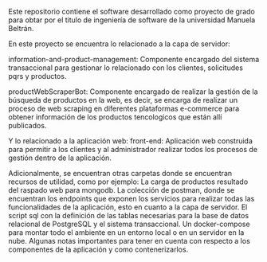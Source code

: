 Este repositorio contiene el software desarrollado como proyecto de grado para obtar por el titulo de ingeniería de software de la universidad Manuela Beltrán.

En este proyecto se encuentra lo relacionado a la capa de servidor:

information-and-product-management:
Componente encargado del sistema transaccional para gestionar lo relacionado con los clientes, solicitudes pqrs y productos.

productWebScraperBot:
Componente encargado de realizar la gestión de la búsqueda de productos en la web, es decir, se encarga de realizar un proceso de web scraping en diferentes plataformas e-commerce
para obtener información de los productos tencologicos que están allí publicados.

Y lo relacionado a la aplicación web:
front-end: Aplicación web construida para permitir a los clientes y al administrador realizar todos los procesos de gestión dentro de la aplicación.

Adicionalmente, se encuentran otras carpetas donde se encuentran recursos de utilidad, como por ejemplo:
La carga de productos resultado del raspado web para mongodb.
La colección de postman, donde se encuentran los endpoints que exponen los servicios para realizar todas las funcionalidades de la aplicación, esto en cuanto a la capa de servidor.
El script sql con la definición de las tablas necesarias para la base de datos relacional de PostgreSQL y el sistema transaccional.
Un docker-compose para montar todo el ambiente en un entorno local o en un servidor en la nube.
Algunas notas importantes para tener en cuenta con respecto a los componentes de la aplicación y como contenerizarlos.
